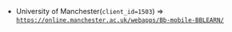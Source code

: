  - University of Manchester(`client_id=1503`) => [`https://online.manchester.ac.uk/webapps/Bb-mobile-BBLEARN/`](https://online.manchester.ac.uk/webapps/Bb-mobile-BBLEARN/)
